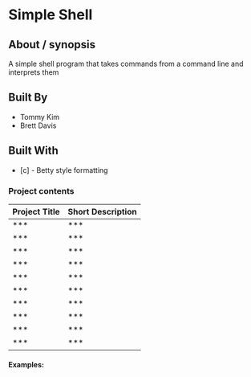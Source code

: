 # Simple Shell

## About / synopsis
A simple shell program that takes commands from a command line and interprets them

## Built By
* Tommy Kim
* Brett Davis

## Built With

* [c] - Betty style formatting

### Project contents

| Project Title | Short Description |
| --- | --- |
|***|***|
|***|***|
|***|***|
|***|***|
|***|***|
|***|***|
|***|***|
|***|***|
|***|***|
|***|***|

#### Examples: